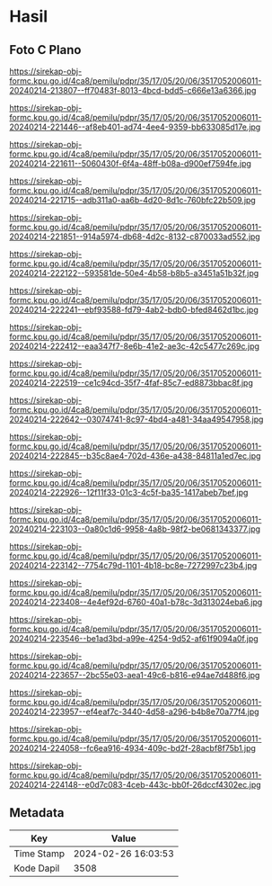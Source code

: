 # Hasil

## Foto C Plano

https://sirekap-obj-formc.kpu.go.id/4ca8/pemilu/pdpr/35/17/05/20/06/3517052006011-20240214-213807--ff70483f-8013-4bcd-bdd5-c666e13a6366.jpg

https://sirekap-obj-formc.kpu.go.id/4ca8/pemilu/pdpr/35/17/05/20/06/3517052006011-20240214-221446--af8eb401-ad74-4ee4-9359-bb633085d17e.jpg

https://sirekap-obj-formc.kpu.go.id/4ca8/pemilu/pdpr/35/17/05/20/06/3517052006011-20240214-221611--5060430f-6f4a-48ff-b08a-d900ef7594fe.jpg

https://sirekap-obj-formc.kpu.go.id/4ca8/pemilu/pdpr/35/17/05/20/06/3517052006011-20240214-221715--adb311a0-aa6b-4d20-8d1c-760bfc22b509.jpg

https://sirekap-obj-formc.kpu.go.id/4ca8/pemilu/pdpr/35/17/05/20/06/3517052006011-20240214-221851--914a5974-db68-4d2c-8132-c870033ad552.jpg

https://sirekap-obj-formc.kpu.go.id/4ca8/pemilu/pdpr/35/17/05/20/06/3517052006011-20240214-222122--593581de-50e4-4b58-b8b5-a3451a51b32f.jpg

https://sirekap-obj-formc.kpu.go.id/4ca8/pemilu/pdpr/35/17/05/20/06/3517052006011-20240214-222241--ebf93588-fd79-4ab2-bdb0-bfed8462d1bc.jpg

https://sirekap-obj-formc.kpu.go.id/4ca8/pemilu/pdpr/35/17/05/20/06/3517052006011-20240214-222412--eaa347f7-8e6b-41e2-ae3c-42c5477c269c.jpg

https://sirekap-obj-formc.kpu.go.id/4ca8/pemilu/pdpr/35/17/05/20/06/3517052006011-20240214-222519--ce1c94cd-35f7-4faf-85c7-ed8873bbac8f.jpg

https://sirekap-obj-formc.kpu.go.id/4ca8/pemilu/pdpr/35/17/05/20/06/3517052006011-20240214-222642--03074741-8c97-4bd4-a481-34aa49547958.jpg

https://sirekap-obj-formc.kpu.go.id/4ca8/pemilu/pdpr/35/17/05/20/06/3517052006011-20240214-222845--b35c8ae4-702d-436e-a438-84811a1ed7ec.jpg

https://sirekap-obj-formc.kpu.go.id/4ca8/pemilu/pdpr/35/17/05/20/06/3517052006011-20240214-222926--12f11f33-01c3-4c5f-ba35-1417abeb7bef.jpg

https://sirekap-obj-formc.kpu.go.id/4ca8/pemilu/pdpr/35/17/05/20/06/3517052006011-20240214-223103--0a80c1d6-9958-4a8b-98f2-be0681343377.jpg

https://sirekap-obj-formc.kpu.go.id/4ca8/pemilu/pdpr/35/17/05/20/06/3517052006011-20240214-223142--7754c79d-1101-4b18-bc8e-7272997c23b4.jpg

https://sirekap-obj-formc.kpu.go.id/4ca8/pemilu/pdpr/35/17/05/20/06/3517052006011-20240214-223408--4e4ef92d-6760-40a1-b78c-3d313024eba6.jpg

https://sirekap-obj-formc.kpu.go.id/4ca8/pemilu/pdpr/35/17/05/20/06/3517052006011-20240214-223546--be1ad3bd-a99e-4254-9d52-af61f9094a0f.jpg

https://sirekap-obj-formc.kpu.go.id/4ca8/pemilu/pdpr/35/17/05/20/06/3517052006011-20240214-223657--2bc55e03-aea1-49c6-b816-e94ae7d488f6.jpg

https://sirekap-obj-formc.kpu.go.id/4ca8/pemilu/pdpr/35/17/05/20/06/3517052006011-20240214-223957--ef4eaf7c-3440-4d58-a296-b4b8e70a77f4.jpg

https://sirekap-obj-formc.kpu.go.id/4ca8/pemilu/pdpr/35/17/05/20/06/3517052006011-20240214-224058--fc6ea916-4934-409c-bd2f-28acbf8f75b1.jpg

https://sirekap-obj-formc.kpu.go.id/4ca8/pemilu/pdpr/35/17/05/20/06/3517052006011-20240214-224148--e0d7c083-4ceb-443c-bb0f-26dccf4302ec.jpg


## Metadata

| Key        | Value               |
| ---------- | ------------------- |
| Time Stamp | 2024-02-26 16:03:53 |
| Kode Dapil | 3508                |



